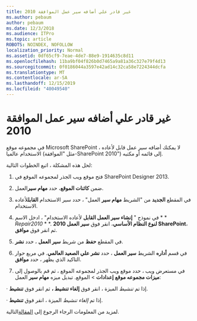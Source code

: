 ```yaml
---
title: غير قادر علي أضافه سير عمل الموافقة 2010
ms.author: pebaum
author: pebaum
ms.date: 12/3/2018
ms.audience: ITPro
ms.topic: article
ROBOTS: NOINDEX, NOFOLLOW
localization_priority: Normal
ms.assetid: 0df65cf9-7eae-4de7-88e9-1914635c8d11
ms.openlocfilehash: 11ba9bf04f826b0d7465a9a81a36c327e79f4d13
ms.sourcegitcommit: 0f0186044a3597e42ad14c32ca58e7224344dcfa
ms.translationtype: MT
ms.contentlocale: ar-SA
ms.lasthandoff: 12/15/2019
ms.locfileid: "40049540"
---
```

# <a name="unable-to-add-2010-approval-workflow"></a>غير قادر علي أضافه سير عمل الموافقة 2010

في مجموعه موقع Microsoft SharePoint ، لا يمكنك أضافه سير عمل قابل لأعاده الاستخدام عالميا (مثل "الموافقة-SharePoint 2010") إلى قائمه أو مكتبه.
  
لحل هذه المشكلة ، اتبع الخطوات التالية: 
  
1. فتح موقع ويب الجذر لمجموعه الموقع في SharePoint Designer 2013.
  
2. ضمن **كائنات الموقع**، حدد **مهام سير**العمل. 
  
3. في المقطع **الجديد** من "الشريط **مهام سير** العمل" ، حدد سير الاستخدام **القابل**لأعاده الاستخدام. 
  
4. في نموذج " **إنشاء سير العمل القابل** لأعاده الاستخدام" ، ادخل الاسم * * *Repair2010* * *. **لنوع النظام الأساسي**، انقر فوق **سير العمل 2010 SharePoint**، ثم انقر فوق **موافق**. 
  
1. في المقطع **حفظ** من شريط **سير العمل** ، حدد **نشر**. 
  
2. في قسم **أداره** الشريط **سير العمل** ، حدد **نشر علي الصعيد العالمي**. في مربع حوار التاكيد الذي يظهر ، حدد **موافق**. 
  
3. في مستعرض ويب ، حدد موقع ويب الجذر لمجموعه الموقع ، ثم قم بالوصول إلى **ميزات مجموعه موقع** **إعدادات** \> الموقع. تبديل ميزه **مهام سير** العمل: 
  
· إذا تم *تنشيط* الميزة ، انقر فوق **إلغاء تنشيط ،** ثم انقر فوق **تنشيط**. 
  
· إذا تم *إلغاء تنشيط* الميزة ، انقر فوق **تنشيط**. 
  
لمزيد من المعلومات الرجاء الرجوع إلى [المقالة](https://go.microsoft.com/fwlink/?linkid=2047770&amp;clcid=0x409)التالية.
  

